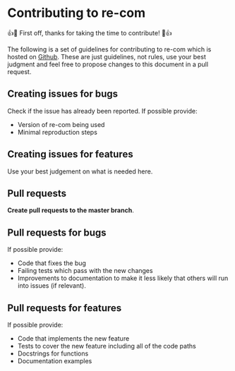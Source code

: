 # Contributing to re-com

:+1::tada: First off, thanks for taking the time to contribute! :tada::+1:

The following is a set of guidelines for contributing to re-com which is hosted on [Github](https://github.com/day8/re-com).
These are just guidelines, not rules, use your best judgment and feel free to propose changes to this document in a pull request.

## Creating issues for bugs

Check if the issue has already been reported. If possible provide:

* Version of re-com being used
* Minimal reproduction steps

## Creating issues for features

Use your best judgement on what is needed here.

## Pull requests

**Create pull requests to the master branch**.

## Pull requests for bugs

If possible provide:

* Code that fixes the bug
* Failing tests which pass with the new changes
* Improvements to documentation to make it less likely that others will run into issues (if relevant).

## Pull requests for features

If possible provide:

* Code that implements the new feature
* Tests to cover the new feature including all of the code paths
* Docstrings for functions
* Documentation examples
